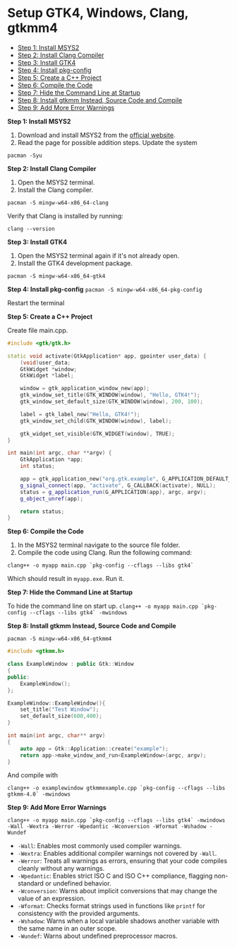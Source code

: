 # Setup GTK4, Windows, Clang, gtkmm4
- [Step 1: Install MSYS2](Step1)
- [Step 2: Install Clang Compiler](Step2)
- [Step 3: Install GTK4](Step3)
- [Step 4: Install pkg-config](Step4)
- [Step 5: Create a C++ Project](Step5)
- [Step 6: Compile the Code](Step6)
- [Step 7: Hide the Command Line at Startup](Step7)
- [Step 8: Install gtkmm Instead, Source Code and Compile](Step8)
- [Step 9: Add More Error Warnings](Step9)

**<a name="Step1"></a>Step 1: Install MSYS2**

1. Download and install MSYS2 from the [official website](https://www.msys2.org/).
2. Read the page for possible addition steps. Update the system

`pacman -Syu`

**<a name="Step2"></a>Step 2: Install Clang Compiler**

1. Open the MSYS2 terminal.
2. Install the Clang compiler.

`pacman -S mingw-w64-x86_64-clang`

Verify that Clang is installed by running:

`clang --version`

**<a name="Step3"></a>Step 3: Install GTK4**

1. Open the MSYS2 terminal again if it's not already open.
2. Install the GTK4 development package.

`pacman -S mingw-w64-x86_64-gtk4`

**<a name="Step4"></a>Step 4: Install pkg-config**
`pacman -S mingw-w64-x86_64-pkg-config`

Restart the terminal

**<a name="Step5"></a>Step 5: Create a C++ Project**

Create file main.cpp.

```cpp
#include <gtk/gtk.h>

static void activate(GtkApplication* app, gpointer user_data) {
    (void)user_data;
    GtkWidget *window;
    GtkWidget *label;

    window = gtk_application_window_new(app);
    gtk_window_set_title(GTK_WINDOW(window), "Hello, GTK4!");
    gtk_window_set_default_size(GTK_WINDOW(window), 200, 100);

    label = gtk_label_new("Hello, GTK4!");
    gtk_window_set_child(GTK_WINDOW(window), label);

    gtk_widget_set_visible(GTK_WIDGET(window), TRUE);
}

int main(int argc, char **argv) {
    GtkApplication *app;
    int status;

    app = gtk_application_new("org.gtk.example", G_APPLICATION_DEFAULT_FLAGS);
    g_signal_connect(app, "activate", G_CALLBACK(activate), NULL);
    status = g_application_run(G_APPLICATION(app), argc, argv);
    g_object_unref(app);

    return status;
}
```

**<a name="Step6"></a>Step 6: Compile the Code**

1. In the MSYS2 terminal navigate to the source file folder.
2. Compile the code using Clang. Run the following command:

`` clang++ -o myapp main.cpp `pkg-config --cflags --libs gtk4` ``

Which should result in `myapp.exe`.
Run it.

**<a name="Step7"></a>Step 7: Hide the Command Line at Startup**

To hide the command line on start up.
``clang++ -o myapp main.cpp `pkg-config --cflags --libs gtk4` -mwindows``

**<a name="Step8"></a>Step 8: Install gtkmm Instead, Source Code and Compile**

 `pacman -S mingw-w64-x86_64-gtkmm4`

```cpp
#include <gtkmm.h>

class ExampleWindow : public Gtk::Window
{
public:
    ExampleWindow();
};

ExampleWindow::ExampleWindow(){
    set_title("Test Window");
    set_default_size(600,400);
}

int main(int argc, char** argv)
{
    auto app = Gtk::Application::create("example");
    return app->make_window_and_run<ExampleWindow>(argc, argv);
}
```

And compile with

 ``clang++ -o examplewindow gtkmmexample.cpp `pkg-config --cflags --libs gtkmm-4.0` -mwindows``

**<a name="Step9"></a>Step 9: Add More Error Warnings**

``clang++ -o myapp main.cpp `pkg-config --cflags --libs gtk4` -mwindows -Wall -Wextra -Werror -Wpedantic -Wconversion -Wformat -Wshadow -Wundef``

- `-Wall`: Enables most commonly used compiler warnings.
- `-Wextra`: Enables additional compiler warnings not covered by `-Wall`.
- `-Werror`: Treats all warnings as errors, ensuring that your code compiles cleanly without any warnings.
- `-Wpedantic`: Enables strict ISO C and ISO C++ compliance, flagging non-standard or undefined behavior.
- `-Wconversion`: Warns about implicit conversions that may change the value of an expression.
- `-Wformat`: Checks format strings used in functions like `printf` for consistency with the provided arguments.
- `-Wshadow`: Warns when a local variable shadows another variable with the same name in an outer scope.
- `-Wundef`: Warns about undefined preprocessor macros.
